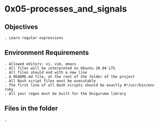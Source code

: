 # 0x05-processes_and_signals

## Objectives

    . Learn regular expressions

## Environment Requirements

    . Allowed editors: vi, vim, emacs
    . All files will be interpreted on Ubuntu 20.04 LTS
    . All files should end with a new line
    . A README.md file, at the root of the folder of the project
    . All Bash script files must be executable
    . The first line of all Bash scripts should be exactly #!/usr/bin/env ruby
    . All your regex must be built for the Oniguruma library

## Files in the folder

    .
